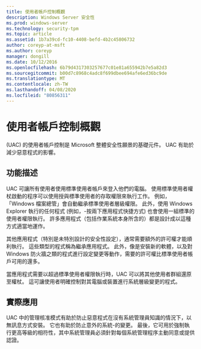 ```yaml
---
title: 使用者帳戶控制概觀
description: Windows Server 安全性
ms.prod: windows-server
ms.technology: security-tpm
ms.topic: article
ms.assetid: 1b7a39cd-fc10-4408-befd-4b2c45806732
author: coreyp-at-msft
ms.author: coreyp
manager: dongill
ms.date: 10/12/2016
ms.openlocfilehash: 6b79d4317303257677c01e81a655942b7e5a82d3
ms.sourcegitcommit: b00d7c8968c4adc8f699dbee694afe6ed36bc9de
ms.translationtype: MT
ms.contentlocale: zh-TW
ms.lasthandoff: 04/08/2020
ms.locfileid: "80856311"
---
```

# <a name="user-account-control-overview"></a>使用者帳戶控制概觀
\(UAC\) 的使用者帳戶控制是 Microsoft 整體安全性願景的基礎元件。  UAC 有助於減少惡意程式的影響。

## <a name="feature-description"></a><a name="BKMK_OVER"></a>功能描述
UAC 可讓所有使用者使用標準使用者帳戶來登入他們的電腦。 使用標準使用者權杖啟動的程序可以使用授與標準使用者的存取權限來執行工作。 例如，「Windows 檔案總管」會自動繼承標準使用者層級權限。 此外，使用 Windows Explorer 執行的任何程式 \(例如，\-按兩下應用程式快捷方式\) 也會使用一組標準的使用者權限執行。 許多應用程式（包括作業系統本身所含的）都是設計成以這種方式適當地運作。

其他應用程式（特別是未特別設計的安全性設定），通常需要額外的許可權才能順利執行。 這些類型的程式稱為繼承應用程式。 此外，像是安裝新的軟體，以及對 Windows 防火牆之類的程式進行設定變更等動作，需要的許可權比標準使用者帳戶可用的還多。

當應用程式需要以超過標準使用者權限執行時，UAC 可以將其他使用者群組還原至權杖。 這可讓使用者明確控制對其電腦或裝置進行系統層級變更的程式。

## <a name="practical-applications"></a><a name="BKMK_APP"></a>實際應用
UAC 中的管理核准模式有助於防止惡意程式在沒有系統管理員知識的情況下，以無訊息方式安裝。 它也有助於防止意外的系統\-的變更。 最後，它可用於強制執行更高等級的相符性，其中系統管理員必須針對每個系統管理程序主動同意或提供認證。



